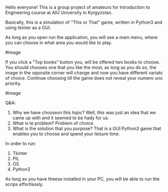 Hello everyone!
This is a group project of amateurs for Introduction to Engineering course at AIU University in Kyrgyzstan.

Basically, this is a simulation of "This or That" game, written in Python3 and using tkinter as a GUI. 

As long as you open run the application, you will see a main menu, where you can choose in what area you would like to play.

#image

If you click a "Top books" button you, will be offered two books to choose. 
You should chooses one that you like the most, as long as you do so, the image in the opposite corner will change and now you have different variats of choice. 
Continue choosing till the game does not reveal your numero uno priority.

#image

Q&A:
1. Why we have choosesn this topic? 
 Well, this was just an idea that we came up with and it seemed to be hady for us. 
2. What is te problem?
 Problem of choice.
3. What is the solution that you purpose?
 That is a GUI Python3 game that enables you to choose and spend your leisure time.

In order to run:

1. Tkinter 
2. PIL
3. OS
4. Python3

As long as you have theese installed in your PC, you will be able to run the scrips effortlessly.
